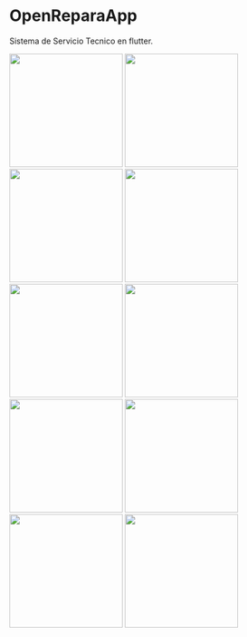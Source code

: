 # OpenReparaApp
 Sistema de Servicio Tecnico en flutter.

<img src="https://imgur.com/opDieqY.png" width="200">
<img src="https://imgur.com/EMpUyk4.png" width="200">
<img src="https://imgur.com/wHQpLYS.png" width="200">
<img src="https://imgur.com/El4Vnwx.png" width="200">
<img src="https://imgur.com/A22NcJJ.png" width="200">
<img src="https://imgur.com/FnH2zjK.png" width="200">
<img src="https://imgur.com/VDLstsG.png" width="200">
<img src="https://imgur.com/pGe9EzW.png" width="200">
<img src="https://imgur.com/x3iolo4.png" width="200">
<img src="https://imgur.com/vQ0dIgf.png" width="200">
